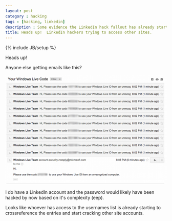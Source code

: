 ```yaml
---
layout: post
category : hacking
tags : [hacking, linkedin]
description : Some evidence the LinkedIn hack fallout has already started with attempts to log into other accounts.
title: Heads up!  LinkedIn hackers trying to access other sites.
---
```

{% include JB/setup %}

Heads up!

Anyone else getting emails like this?

![Screenshot of GMail showing hack attempt](/blog/images/linkedin/hack-attempt-screenshot.png)

I do have a LinkedIn account and the password would likely have been hacked by now based on it's complexity (eep).

Looks like whoever has access to the usernames list is already starting to crossreference the entries and start cracking other site accounts.


